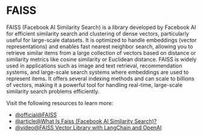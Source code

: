# FAISS

FAISS (Facebook AI Similarity Search) is a library developed by Facebook AI for efficient similarity search and clustering of dense vectors, particularly useful for large-scale datasets. It is optimized to handle embeddings (vector representations) and enables fast nearest neighbor search, allowing you to retrieve similar items from a large collection of vectors based on distance or similarity metrics like cosine similarity or Euclidean distance. FAISS is widely used in applications such as image and text retrieval, recommendation systems, and large-scale search systems where embeddings are used to represent items. It offers several indexing methods and can scale to billions of vectors, making it a powerful tool for handling real-time, large-scale similarity search problems efficiently.

Visit the following resources to learn more:

- [@official@FAISS](https://ai.meta.com/tools/faiss/)
- [@article@What Is Faiss (Facebook AI Similarity Search)?](https://www.datacamp.com/blog/faiss-facebook-ai-similarity-search)
- [@video@FAISS Vector Library with LangChain and OpenAI](https://www.youtube.com/watch?v=ZCSsIkyCZk4)
